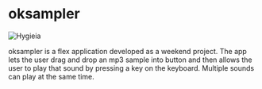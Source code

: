 # oksampler
![Hygieia](http://f.cl.ly/items/24431E1c1H3p0u1c0K0b/klimt-gustav-hygieia-7700193.jpeg)

oksampler is a flex application developed as a weekend project. The app lets the user drag and drop an mp3 sample into button and then allows the user to play that sound by pressing a key on the keyboard. Multiple sounds can play at the same time.

